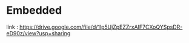 # Embedded
link : https://drive.google.com/file/d/1lp5UjZpEZZrxAIF7CXoQYSpsDR-eD90z/view?usp=sharing
